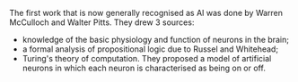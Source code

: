 The first work that is now generally recognised as AI was done by Warren McCulloch and Walter Pitts.
They drew 3 sources:
- knowledge of the basic physiology and function of neurons in the brain; 
- a formal analysis of propositional logic due to Russel and Whitehead;
- Turing's theory of computation.
They proposed a model of artificial neurons in which each neuron is characterised as being on or off.